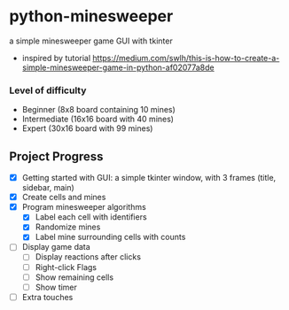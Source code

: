 # python-minesweeper
a simple minesweeper game GUI with tkinter

* inspired by tutorial <https://medium.com/swlh/this-is-how-to-create-a-simple-minesweeper-game-in-python-af02077a8de>

### Level of difficulty
* Beginner (8x8  board containing 10 mines) 
* Intermediate (16x16 board with 40 mines)    
* Expert (30x16 board with 99 mines) 

## Project Progress

- [x] Getting started with GUI: a simple tkinter window, with 3 frames (title, sidebar, main)
- [x] Create cells and mines
- [x] Program minesweeper algorithms
  - [x] Label each cell with identifiers
  - [x] Randomize mines
  - [x] Label mine surrounding cells with counts
- [ ] Display game data
  - [ ] Display reactions after clicks
  - [ ] Right-click Flags
  - [ ] Show remaining cells
  - [ ] Show timer
- [ ] Extra touches